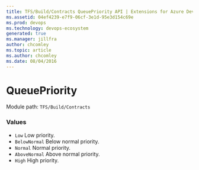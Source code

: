 ```yaml
---
title: TFS/Build/Contracts QueuePriority API | Extensions for Azure DevOps Services
ms.assetid: 04ef4239-e7f9-06cf-3e1d-95e3d154c69e
ms.prod: devops
ms.technology: devops-ecosystem
generated: true
ms.manager: jillfra
author: chcomley
ms.topic: article
ms.author: chcomley
ms.date: 08/04/2016
---
```


# QueuePriority

Module path: `TFS/Build/Contracts`

### Values

* `Low` Low priority.
* `BelowNormal` Below normal priority.
* `Normal` Normal priority.
* `AboveNormal` Above normal priority.
* `High` High priority.
